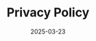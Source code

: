---
title: Privacy Policy
date: 2025-03-23
type: landing

sections:
  - block: markdown
    content:
      title: ""
      subtitle: ""
      text: |
        # **Privacy Policy**

        SEA Lab is following the privacy policy from Columbia University Irving Medical Center (CUIMC). As a research laboratory based at Columbia University and led by a CUIMC faculty member, we adhere to the university’s privacy and data practices. This Privacy Policy outlines how SEA Lab handles data on our website and in our research activities.

        For complete and authoritative privacy terms, please refer to the official [CUIMC Privacy Policy](https://www.cuimc.columbia.edu/privacy-policy). SEA Lab operates under the ethical, legal, and compliance frameworks provided by CUIMC and Columbia University.

        <br/>

        ## **Information & Research Data Collection**

        When you contact us or participate in our research studies, we may collect personally identifiable information (PII), such as your name, email address, or health-related data. This may occur when: (1) You submit a form through our website. (2) You sign up for a research study hosted by our research lab. (3) You respond to surveys or participate in a study using apps, wearable devices, or EHR data.

        SEA Lab conducts research involving wearable sensors and electronic health records. Participants in our research may be asked to provide access to:

        * **Wearable Device Data:** Sensor signals, such as GPS, heart rate, physical activity, sleep, stress, and other physiological signals collected through mobile and wearable devices.  
        * **Electronic Health Records (EHRs):** Medical history, diagnoses, medications, treatments, clinical notes, and other clinical information.  
        * **Surveys/Questionnaires:** As part of the research study, we may ask you to fill out surveys and questionnaires.

        This data is collected strictly for research purposes, with participants’ informed consent, and in compliance with Columbia University’s research ethics policies and institutional review board (IRB) oversight.

        <br/>

        ## **How We Use Information**

        SEA Lab uses the information we collect to:

        * Support and conduct health and behavior research.  
        * Improve the usability and performance of our website and research tools.  
        * Analyze aggregate trends to inform future research studies.

        All research data is stored securely and used in accordance with IRB-approved protocols. Identifiable information is either de-identified or anonymized whenever possible.

        We do not sell or share personally identifiable information to third parties for commercial purposes.

        <br/>

        ## **Your Participation & Rights**

        Participation in our research is entirely voluntary. You may:

        * Choose not to provide personal data.  
        * Withdraw from a research study at any time.  
        * Request access to or deletion of your personal information collected by us, subject to applicable university and IRB policies.

        If you are a research participant, please refer to your consent form for study-specific privacy information.

        <br/>

        ## **Third-Party Tools and External Links**

        SEA Lab may provide links to third-party resources or use tools to support our research. These tools are used only with participant consent and in accordance with CUIMC and Columbia University’s guidelines.

        We are not responsible for the privacy practices of external websites. We encourage users to review the privacy policies of any third-party services they choose to interact with.

        <br/>

        ## **Accessibility**

        SEA Lab is committed to making our website accessible to all users. If you experience any issues or have suggestions, please contact us at sea.lab.space@gmail.com.

        <br/>

        ## **Changes to This Privacy Policy**

        SEA Lab may update this privacy policy from time to time. All updates will be posted to this page. Continued use of the site or participation in our research implies acceptance of the current policy.

        For comprehensive and legally binding privacy policies and data protection practices, please consult the [CUIMC Privacy Policy](https://www.cuimc.columbia.edu/privacy-policy) or [Columbia’s Office of HIPAA Compliance](https://www.hipaa.cuimc.columbia.edu/).
    design:
      columns: "1"
      css_class: justify-text

  - block: markdown
    content:
      title:
      subtitle: ""
      text:
    design:
      columns: "1"
      background:
        image: 
          filename: cuimc-cs.jpeg
          filters:
            brightness: 1
          parallax: false
          position: center
          size: cover
          text_color_light: true
      spacing:
        padding: ["20px", "0", "20px", "0"]
      css_class: "intro-image-banner"
---